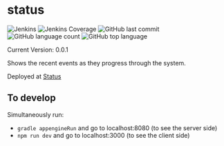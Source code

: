 # status
![Jenkins](https://img.shields.io/jenkins/build/http/trevorism-build.eastus.cloudapp.azure.com/status)
![Jenkins Coverage](https://img.shields.io/jenkins/coverage/jacoco/http/trevorism-build.eastus.cloudapp.azure.com/status)
![GitHub last commit](https://img.shields.io/github/last-commit/trevorism/status)
![GitHub language count](https://img.shields.io/github/languages/count/trevorism/status)
![GitHub top language](https://img.shields.io/github/languages/top/trevorism/status)

Current Version: 0.0.1

Shows the recent events as they progress through the system.

Deployed at [Status](https://status-dot-trevorism-eventhub.appspot.com/)

## To develop
Simultaneously run:
* `gradle appengineRun` and go to localhost:8080 (to see the server side)
* `npm run dev` and go to localhost:3000 (to see the client side)

